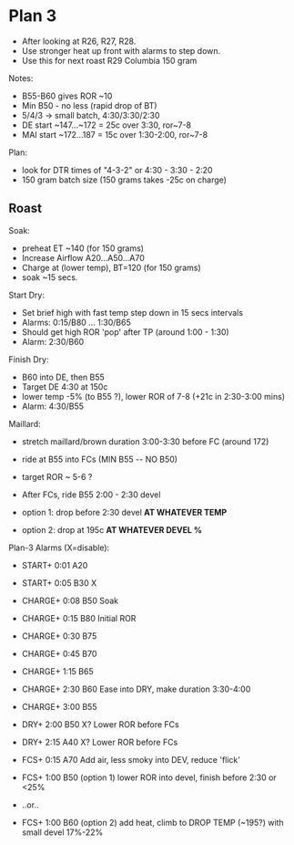 
# Plan 3

 - After looking at R26, R27, R28.
 - Use stronger heat up front with alarms to step down.
 - Use this for next roast R29 Columbia 150 gram

Notes:
 - B55-B60 gives ROR ~10
 - Min B50 - no less (rapid drop of BT)
 - 5/4/3 -> small batch, 4:30/3:30/2:30
 - DE start ~147...~172 = 25c over 3:30, ror~7-8
 - MAI start ~172...187 = 15c over 1:30-2:00, ror~7-8

Plan:
 - look for DTR times of "4-3-2" or 4:30 - 3:30 - 2:20
 - 150 gram batch size (150 grams takes -25c on charge)

## Roast

Soak:
 - preheat ET ~140  (for 150 grams)
 - Increase Airflow A20...A50...A70
 - Charge at (lower temp), BT=120  (for 150 grams)
 - soak ~15 secs.

Start Dry:
 - Set brief high with fast temp step down in 15 secs intervals
 - Alarms: 0:15/B80 ... 1:30/B65
 - Should get high ROR 'pop' after TP (around 1:00 - 1:30)
 - Alarm: 2:30/B60

Finish Dry:
 - B60 into DE, then B55
 - Target DE 4:30 at 150c
 - lower temp -5% (to B55 ?), lower ROR of 7-8 (+21c in 2:30-3:00 mins)
 - Alarm: 4:30/B55

Maillard:
 - stretch maillard/brown duration 3:00-3:30 before FC (around 172)
 - ride at B55 into FCs (MIN B55 -- NO B50)
 - target ROR ~ 5-6 ?
 - After FCs, ride B55 2:00 - 2:30 devel

 - option 1: drop before 2:30 devel **AT WHATEVER TEMP**
 - option 2: drop at 195c  **AT WHATEVER DEVEL %**

Plan-3 Alarms (X=disable):
 - START+  0:01 A20
 - START+  0:05 B30  X

 - CHARGE+ 0:08 B50  Soak
 - CHARGE+ 0:15 B80  Initial ROR
 - CHARGE+ 0:30 B75
 - CHARGE+ 0:45 B70
 - CHARGE+ 1:15 B65

 - CHARGE+ 2:30 B60  Ease into DRY, make duration 3:30-4:00
 - CHARGE+ 3:00 B55

 - DRY+    2:00 B50  X?     Lower ROR before FCs
 - DRY+    2:15 A40  X?     Lower ROR before FCs

 - FCS+    0:15 A70  Add air, less smoky into DEV, reduce 'flick'

 - FCS+    1:00 B50  (option 1) lower ROR into devel, finish before 2:30 or <25%
 - ..or..
 - FCS+    1:00 B60  (option 2) add heat, climb to DROP TEMP (~195?) with small devel 17%-22%

